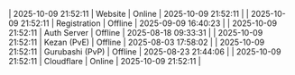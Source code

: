 | 2025-10-09 21:52:11 | Website | Online | 2025-10-09 21:52:11 |
| 2025-10-09 21:52:11 | Registration | Offline | 2025-09-09 16:40:23 |
| 2025-10-09 21:52:11 | Auth Server | Offline | 2025-08-18 09:33:31 |
| 2025-10-09 21:52:11 | Kezan (PvE) | Offline | 2025-08-03 17:58:02 |
| 2025-10-09 21:52:11 | Gurubashi (PvP) | Offline | 2025-08-23 21:44:06 |
| 2025-10-09 21:52:11 | Cloudflare | Online | 2025-10-09 21:52:11 |

